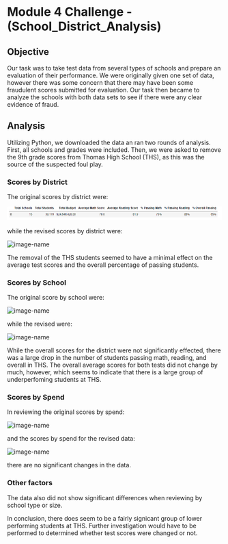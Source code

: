 # Module 4 Challenge - (School_District_Analysis)
## Objective
Our task was to take test data from several types of schools and prepare an evaluation of their performance.
We were originally given one set of data, however there was some concern that there may have been some fraudulent scores submitted for evaluation.
Our task then became to analyze the schools with both data sets to see if there were any clear evidence of fraud.

## Analysis
Utilizing Python, we downloaded the data an ran two rounds of analysis.  First, all schools and grades were included.  Then, we were asked to remove
the 9th grade scores from Thomas High School (THS), as this was the source of the suspected foul play.

### Scores by District
The original scores by district were: 

![image-name](Resources/Original_Dist_Sum.PNG)

while the revised scores by district were:

![image-name](Rev_Dist.png)

The removal of the THS students seemed to have a minimal effect on the average test scores and the overall percentage of passing students.

### Scores by School

The original score by school were:

![image-name](Orig_Schoo.png)

while the revised were:

![image-name](Rev_School.png)

While the overall scores for the district were not significantly effected, there was a large drop in the number of students passing math, reading, and overall in THS.
The overall average scores for both tests did not change by much, however, which seems to indicate that there is a large group of underperfoming students at THS.

### Scores by Spend

In reviewing the original scores by spend:

![image-name](Orig_Spend.png)

and the scores by spend for the revised data:

![image-name](Rev_Spend.png)

there are no significant changes in the data.

### Other factors

The data also did not show significant differences when reviewing by school type or size.

In conclusion, there does seem to be a fairly signicant group of lower performing students at THS.  Further investigation would have to be performed to determined
whether test scores were changed or not.
